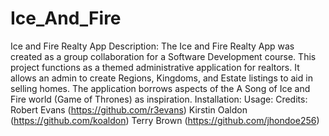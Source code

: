 # Ice_And_Fire
Ice and Fire Realty App
Description: The Ice and Fire Realty App was created as a group collaboration for a Software Development course. This project functions as a themed administrative application for realtors. It allows an admin to create Regions, Kingdoms, and Estate listings to aid in selling homes. The application borrows aspects of the A Song of Ice and Fire world (Game of Thrones) as inspiration.
Installation: 
Usage:
Credits: Robert Evans (https://github.com/r3evans)
         Kirstin Oaldon (https://github.com/koaldon)
         Terry Brown (https://github.com/jhondoe256)
